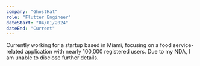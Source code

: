 ```yaml
---
company: "GhostHat"
role: "Flutter Engineer"
dateStart: "04/01/2024"
dateEnd: "Current"
---
```


Currently working for a startup based in Miami, focusing on a food service-related application with nearly 100,000 registered users. Due to my NDA, I am unable to disclose further details.